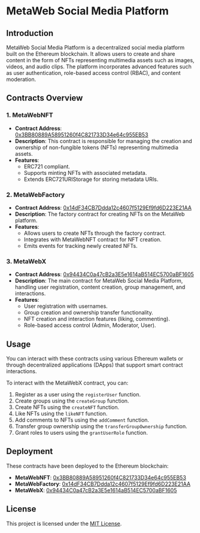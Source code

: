 # MetaWeb Social Media Platform

## Introduction

MetaWeb Social Media Platform is a decentralized social media platform built on the Ethereum blockchain. It allows users to create and share content in the form of NFTs representing multimedia assets such as images, videos, and audio clips. The platform incorporates advanced features such as user authentication, role-based access control (RBAC), and content moderation.

## Contracts Overview

### 1. MetaWebNFT

- **Contract Address**: [0x3BB80889A58951260f4C821733D34e64c955EB53](https://sepolia.etherscan.io/address/0x3BB80889A58951260f4C821733D34e64c955EB53)
- **Description**: This contract is responsible for managing the creation and ownership of non-fungible tokens (NFTs) representing multimedia assets.
- **Features**:
  - ERC721 compliant.
  - Supports minting NFTs with associated metadata.
  - Extends ERC721URIStorage for storing metadata URIs.

### 2. MetaWebFactory

- **Contract Address**: [0x14dF34CB7Ddda12c4607f5129Ef9fd6D223E21AA](https://sepolia.etherscan.io/address/0x14dF34CB7Ddda12c4607f5129Ef9fd6D223E21AA)
- **Description**: The factory contract for creating NFTs on the MetaWeb platform.
- **Features**:
  - Allows users to create NFTs through the factory contract.
  - Integrates with MetaWebNFT contract for NFT creation.
  - Emits events for tracking newly created NFTs.

### 3. MetaWebX

- **Contract Address**: [0x94434C0a47cB2a3E5e1614aB514EC5700aBF1605](https://sepolia.etherscan.io/address/0x94434C0a47cB2a3E5e1614aB514EC5700aBF1605)
- **Description**: The main contract for MetaWeb Social Media Platform, handling user registration, content creation, group management, and interactions.
- **Features**:
  - User registration with usernames.
  - Group creation and ownership transfer functionality.
  - NFT creation and interaction features (liking, commenting).
  - Role-based access control (Admin, Moderator, User).

## Usage

You can interact with these contracts using various Ethereum wallets or through decentralized applications (DApps) that support smart contract interactions.

To interact with the MetaWebX contract, you can:

1. Register as a user using the `registerUser` function.
2. Create groups using the `createGroup` function.
3. Create NFTs using the `createNFT` function.
4. Like NFTs using the `likeNFT` function.
5. Add comments to NFTs using the `addComment` function.
6. Transfer group ownership using the `transferGroupOwnership` function.
7. Grant roles to users using the `grantUserRole` function.

## Deployment

These contracts have been deployed to the Ethereum blockchain:

- **MetaWebNFT**: [0x3BB80889A58951260f4C821733D34e64c955EB53](https://sepolia.etherscan.io/address/0x3BB80889A58951260f4C821733D34e64c955EB53)
- **MetaWebFactory**: [0x14dF34CB7Ddda12c4607f5129Ef9fd6D223E21AA](https://sepolia.etherscan.io/address/0x14dF34CB7Ddda12c4607f5129Ef9fd6D223E21AA)
- **MetaWebX**: [0x94434C0a47cB2a3E5e1614aB514EC5700aBF1605](https://sepolia.etherscan.io/address/0x94434C0a47cB2a3E5e1614aB514EC5700aBF1605)

## License

This project is licensed under the [MIT License](LICENSE).
